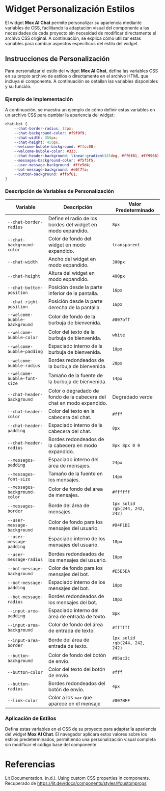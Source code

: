 # Widget Personalización Estilos

El widget **Mox AI Chat** permite personalizar su apariencia mediante variables de CSS, facilitando la adaptación visual del componente a las necesidades de cada proyecto sin necesidad de modificar directamente el archivo CSS original. A continuación, se explica cómo utilizar estas variables para cambiar aspectos específicos del estilo del widget.

## Instrucciones de Personalización

Para personalizar el estilo del widget **Mox AI Chat**, defina las variables CSS en su propio archivo de estilos o directamente en el archivo HTML que incluya el componente. A continuación se detallan las variables disponibles y su función.

### Ejemplo de Implementación

A continuación, se muestra un ejemplo de cómo definir estas variables en un archivo CSS para cambiar la apariencia del widget:

```css
chat-bot {
    --chat-border-radius: 12px;
    --chat-background-color: #f9f9f9;
    --chat-width: 350px;
    --chat-height: 450px;
    --welcome-bubble-background: #ffcc00;
    --welcome-bubble-color: #333;
    --chat-header-background: linear-gradient(45deg, #ff6f61, #ff9966);
    --messages-background-color: #f5f5f5;
    --user-message-background: #ffe5d4;
    --bot-message-background: #e0f7fa;
    --button-background: #ff6f61;
}
```

### Descripción de Variables de Personalización

| Variable                      | Descripción                                                           | Valor Predeterminado           |
| ----------------------------- | --------------------------------------------------------------------- | ------------------------------ |
| `--chat-border-radius`        | Define el radio de los bordes del widget en modo expandido.           | `8px`                          |
| `--chat-background-color`     | Color de fondo del widget en modo expandido.                          | `transparent`                  |
| `--chat-width`                | Ancho del widget en modo expandido.                                   | `300px`                        |
| `--chat-height`               | Altura del widget en modo expandido.                                  | `400px`                        |
| `--chat-bottom-position`      | Posición desde la parte inferior de la pantalla.                      | `16px`                         |
| `--chat-right-position`       | Posición desde la parte derecha de la pantalla.                       | `16px`                         |
| `--welcome-bubble-background` | Color de fondo de la burbuja de bienvenida.                           | `#007bff`                      |
| `--welcome-bubble-color`      | Color del texto de la burbuja de bienvenida.                          | `white`                        |
| `--welcome-bubble-padding`    | Espaciado interno de la burbuja de bienvenida.                        | `10px`                         |
| `--welcome-bubble-radius`     | Bordes redondeados de la burbuja de bienvenida.                       | `20px`                         |
| `--welcome-bubble-font-size`  | Tamaño de la fuente de la burbuja de bienvenida.                      | `14px`                         |
| `--chat-header-background`    | Color o degradado de fondo de la cabecera del chat en modo expandido. | Degradado verde                |
| `--chat-header-color`         | Color del texto en la cabecera del chat.                              | `#fff`                         |
| `--chat-header-padding`       | Espaciado interno de la cabecera del chat.                            | `8px`                          |
| `--chat-header-radius`        | Bordes redondeados de la cabecera en modo expandido.                  | `8px 8px 0 0`                  |
| `--messages-padding`          | Espaciado interno del área de mensajes.                               | `24px`                         |
| `--messages-font-size`        | Tamaño de la fuente en los mensajes.                                  | `14px`                         |
| `--messages-background-color` | Color de fondo del área de mensajes.                                  | `#ffffff`                      |
| `--messages-border`           | Borde del área de mensajes.                                           | `1px solid rgb(244, 242, 242)` |
| `--user-message-background`   | Color de fondo para los mensajes del usuario.                         | `#D4F1DE`                      |
| `--user-message-padding`      | Espaciado interno de los mensajes del usuario.                        | `10px`                         |
| `--user-message-radius`       | Bordes redondeados de los mensajes del usuario.                       | `10px`                         |
| `--bot-message-background`    | Color de fondo para los mensajes del bot.                             | `#E5E5EA`                      |
| `--bot-message-padding`       | Espaciado interno de los mensajes del bot.                            | `10px`                         |
| `--bot-message-radius`        | Bordes redondeados de los mensajes del bot.                           | `10px`                         |
| `--input-area-padding`        | Espaciado interno del área de entrada de texto.                       | `8px`                          |
| `--input-area-background`     | Color de fondo del área de entrada de texto.                          | `#ffffff`                      |
| `--input-area-border`         | Borde del área de entrada de texto.                                   | `1px solid rgb(244, 242, 242)` |
| `--button-background`         | Color de fondo del botón de envío.                                    | `#05ac3c`                      |
| `--button-color`              | Color del texto del botón de envío.                                   | `#fff`                         |
| `--button-radius`             | Bordes redondeados del botón de envío.                                | `4px`                          |
| `--link-color`                | Color a los `<a>` que aparece en el mensaje                           | `#007BFF`                      |

### Aplicación de Estilos

Defina estas variables en el CSS de su proyecto para adaptar la apariencia del widget **Mox AI Chat**. El navegador aplicará estos valores sobre los estilos predeterminados, permitiendo una personalización visual completa sin modificar el código base del componente.

# Referencias

Lit Documentation. (n.d.). Using custom CSS properties in components. Recuperado de <https://lit.dev/docs/components/styles/#customprops>
